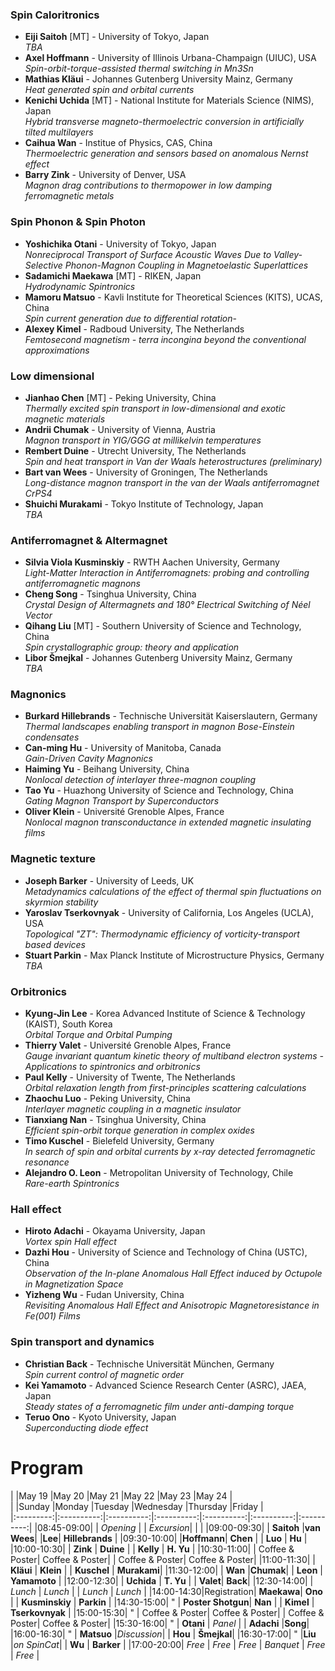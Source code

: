 ### Spin Caloritronics 
- **Eiji Saitoh** [MT] - University of Tokyo, Japan   
_TBA_
- **Axel Hoffmann** - University of Illinois Urbana-Champaign (UIUC), USA   
_Spin-orbit-torque-assisted thermal switching in Mn3Sn_
- **Mathias Kläui** - Johannes Gutenberg University Mainz, Germany   
_Heat generated spin and orbital currents_
- **Kenichi Uchida** [MT] - National Institute for Materials Science (NIMS), Japan   
_Hybrid transverse magneto-thermoelectric conversion in artificially tilted multilayers_
- **Caihua Wan** - Institue of Physics, CAS, China   
_Thermoelectric generation and sensors based on anomalous Nernst effect_
- **Barry Zink** - University of Denver, USA   
_Magnon drag contributions to thermopower in low damping ferromagnetic metals_

### Spin Phonon & Spin Photon
- **Yoshichika Otani** - University of Tokyo, Japan   
_Nonreciprocal Transport of Surface Acoustic Waves Due to Valley-Selective Phonon-Magnon Coupling in Magnetoelastic Superlattices_
- **Sadamichi Maekawa** [MT] - RIKEN, Japan   
_Hydrodynamic Spintronics_
- **Mamoru Matsuo** - Kavli Institute for Theoretical Sciences (KITS), UCAS, China   
_Spin current generation due to differential rotation_- 
- **Alexey Kimel** - Radboud University, The Netherlands   
_Femtosecond magnetism - terra incongina beyond the conventional approximations_

### Low dimensional 
- **Jianhao Chen** [MT] - Peking University, China   
_Thermally excited spin transport in low-dimensional and exotic magnetic materials_
- **Andrii Chumak** - University of Vienna, Austria   
_Magnon transport in YIG/GGG at millikelvin temperatures_
- **Rembert Duine** - Utrecht University, The Netherlands   
_Spin and heat transport in Van der Waals heterostructures (preliminary)_
- **Bart van Wees** - University of Groningen, The Netherlands   
_Long-distance magnon transport in the van der Waals antiferromagnet CrPS4_
- **Shuichi Murakami** - Tokyo Institute of Technology, Japan   
_TBA_

### Antiferromagnet & Altermagnet
- **Silvia Viola Kusminskiy** - RWTH Aachen University, Germany   
_Light-Matter Interaction in Antiferromagnets: probing and controlling antiferromagnetic magnons_
- **Cheng Song** - Tsinghua University, China   
_Crystal Design of Altermagnets and 180° Electrical Switching of Néel Vector_
- **Qihang Liu** [MT] - Southern University of Science and Technology, China   
_Spin crystallographic group: theory and application_
- **Libor Šmejkal** - Johannes Gutenberg University Mainz, Germany   
_TBA_

### Magnonics
- **Burkard Hillebrands** - Technische Universität Kaiserslautern, Germany   
_Thermal landscapes enabling transport in magnon Bose-Einstein condensates_
- **Can-ming Hu** - University of Manitoba, Canada   
_Gain-Driven Cavity Magnonics_
- **Haiming Yu** - Beihang University, China   
_Nonlocal detection of interlayer three-magnon coupling_
- **Tao Yu** - Huazhong University of Science and Technology, China   
_Gating Magnon Transport by Superconductors_
- **Oliver Klein** - Université Grenoble Alpes, France   
_Nonlocal magnon transconductance in extended magnetic insulating films_

### Magnetic texture
- **Joseph Barker** - University of Leeds, UK   
_Metadynamics calculations of the effect of thermal spin fluctuations on skyrmion stability_
- **Yaroslav Tserkovnyak** - University of California, Los Angeles (UCLA), USA   
_Topological "ZT": Thermodynamic efficiency of vorticity-transport based devices_
- **Stuart Parkin** - Max Planck Institute of Microstructure Physics, Germany   
_TBA_

### Orbitronics
- **Kyung-Jin Lee** - Korea Advanced Institute of Science & Technology (KAIST), South Korea   
_Orbital Torque and Orbital Pumping_
- **Thierry Valet** - Université Grenoble Alpes, France   
_Gauge invariant quantum kinetic theory of multiband electron systems - Applications to spintronics and orbitronics_
- **Paul Kelly** - University of Twente, The Netherlands   
_Orbital relaxation length from first-principles scattering calculations_
- **Zhaochu Luo** - Peking University, China   
_Interlayer magnetic coupling in a magnetic insulator_
- **Tianxiang Nan** - Tsinghua University, China   
_Efficient spin-orbit torque generation in complex oxides_
- **Timo Kuschel** - Bielefeld University, Germany   
_In search of spin and orbital currents by x-ray detected ferromagnetic resonance_
- **Alejandro O. Leon** - Metropolitan University of Technology, Chile   
_Rare-earth Spintronics_

### Hall effect
- **Hiroto Adachi** - Okayama University, Japan  
_Vortex spin Hall effect_
- **Dazhi Hou** - University of Science and Technology of China (USTC), China   
_Observation of the In-plane Anomalous Hall Effect induced by Octupole in Magnetization Space_
- **Yizheng Wu** - Fudan University, China   
_Revisiting Anomalous Hall Effect and Anisotropic Magnetoresistance in Fe(001) Films_

### Spin transport and dynamics
- **Christian Back** - Technische Universität München, Germany  
_Spin current control of magnetic order_
- **Kei Yamamoto** - Advanced Science Research Center (ASRC), JAEA, Japan   
_Steady states of a ferromagnetic film under anti-damping torque_
- **Teruo Ono** - Kyoto University, Japan   
_Superconducting diode effect_





# Program

|           |May 19      |May 20      |May 21      |May 22      |May 23      |May 24      |  
|           |Sunday      |Monday      |Tuesday     |Wednesday   |Thursday    |Friday      |  
|:---------:|:----------:|:----------:|:----------:|:----------:|:----------:|:----------:|
|08:45-09:00|            | _Opening_  |            | _Excursion_|            |            |
|09:00-09:30|            | **Saitoh** |**van Wees**|            |**Lee**| **Hillebrands** |
|09:30-10:00|            |**Hoffmann**| **Chen**   |            | **Luo**     | **Hu**    |
|10:00-10:30|            | **Zink**   | **Duine** |            | **Kelly**  | **H. Yu**  |
|10:30-11:00|            | Coffee & Poster| Coffee & Poster|    | Coffee & Poster| Coffee & Poster|
|11:00-11:30|            | **Kläui**  | **Klein**  |            | **Kuschel**  | **Murakami**|
|11:30-12:00|            | **Wan**    |**Chumak**|            | **Leon**  | **Yamamoto**    |
|12:00-12:30|            | **Uchida** | **T. Yu**  |            | **Valet**| **Back**|
|12:30-14:00|            | _Lunch_    | _Lunch_    |            | _Lunch_    | _Lunch_    |
|14:00-14:30|Registration| **Maekawa**| **Ono**    |            | **Kusminskiy** | **Parkin**  |
|14:30-15:00| "          | **Poster Shotgun**| **Nan**   |     | **Kimel**   | **Tserkovnyak** |
|15:00-15:30| "          | Coffee & Poster| Coffee & Poster|    | Coffee & Poster| Coffee & Poster|
|15:30-16:00| "          | **Otani**  | _Panel_    |            | **Adachi**    |**Song**|
|16:00-16:30| "          | **Matsuo** |_Discussion_|            | **Hou** | **Šmejkal**|
|16:30-17:00| "          |**Liu**     |_on SpinCat_|            | **Wu**     | **Barker**   |
|17:00-20:00| _Free_     | _Free_     | _Free_     |  _Banquet_ | _Free_     | _Free_   |